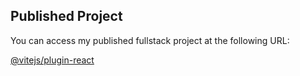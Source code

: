 ## Published Project

You can access my published fullstack project at the following URL:

[@vitejs/plugin-react](https://fullstack-6gnr.onrender.com)
